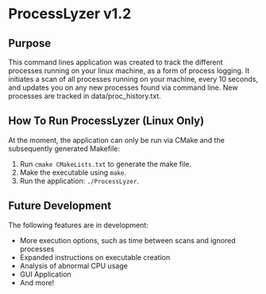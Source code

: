 # ProcessLyzer v1.2
## Purpose
This command lines application was created to track the different processes running on your linux machine, as a form of process logging. It initiates a scan of all processes running on your machine, every 10 seconds, and updates you on any new processes found via command line. New processes are tracked in data/proc_history.txt.
## How To Run ProcessLyzer (Linux Only)
At the moment, the application can only be run via CMake and the subsequently generated Makefile:

1. Run `cmake CMakeLists.txt` to generate the make file.
2. Make the executable using `make`.
3. Run the application: `./ProcessLyzer`.

## Future Development
The following features are in development:
- More execution options, such as time between scans and ignored processes
- Expanded instructions on executable creation
- Analysis of abnormal CPU usage
- GUI Application
- And more!
